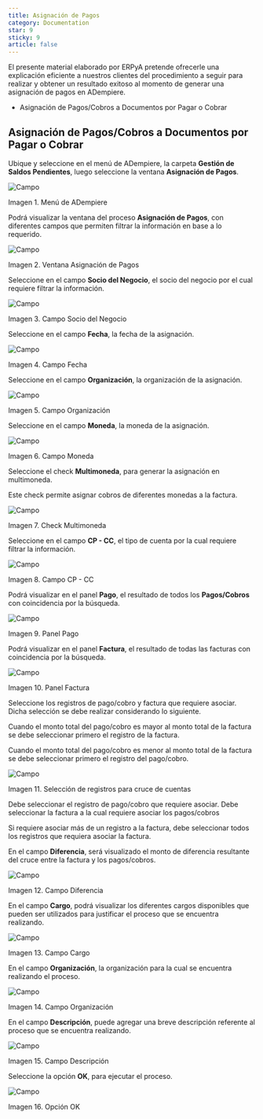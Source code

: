 ```yaml
---
title: Asignación de Pagos
category: Documentation
star: 9
sticky: 9
article: false
---
```


El presente material elaborado por ERPyA pretende ofrecerle una explicación eficiente a nuestros clientes del procedimiento a seguir para realizar y obtener un resultado exitoso al momento de generar una asignación de pagos en ADempiere.

- Asignación de Pagos/Cobros a Documentos por Pagar o Cobrar

## Asignación de Pagos/Cobros a Documentos por Pagar o Cobrar

Ubique y seleccione en el menú de ADempiere, la carpeta **Gestión de Saldos Pendientes**, luego seleccione la ventana **Asignación de Pagos**.

![Campo](/assets/img/docs/balance-management/bam-balance-image1.png)

Imagen 1. Menú de ADempiere

Podrá visualizar la ventana del proceso **Asignación de Pagos**, con diferentes campos que permiten filtrar la información en base a lo requerido.

![Campo](/assets/img/docs/balance-management/bam-balance-image2.png)

Imagen 2. Ventana Asignación de Pagos

Seleccione en el campo **Socio del Negocio**, el socio del negocio por el cual requiere filtrar la información.

![Campo](/assets/img/docs/balance-management/bam-balance-image3.png)

Imagen 3. Campo Socio del Negocio

Seleccione en el campo **Fecha**, la fecha de la asignación.

![Campo](/assets/img/docs/balance-management/bam-balance-image4.png)

Imagen 4. Campo Fecha

Seleccione en el campo **Organización**, la organización de la asignación.

![Campo](/assets/img/docs/balance-management/bam-balance-image5.png)

Imagen 5. Campo Organización

Seleccione en el campo **Moneda**, la moneda de la asignación.

![Campo](/assets/img/docs/balance-management/bam-balance-image6.png)

Imagen 6. Campo Moneda

Seleccione el check **Multimoneda**, para generar la asignación en multimoneda.

Este check permite asignar cobros de diferentes monedas a la factura.

![Campo](/assets/img/docs/balance-management/bam-balance-image7.png)

Imagen 7. Check Multimoneda

Seleccione en el campo **CP - CC**, el tipo de cuenta por la cual requiere filtrar la información.

![Campo](/assets/img/docs/balance-management/bam-balance-image8.png)

Imagen 8. Campo CP - CC

Podrá visualizar en el panel **Pago**, el resultado de todos los **Pagos/Cobros** con coincidencia por la búsqueda.

![Campo](/assets/img/docs/balance-management/bam-balance-image9.png)

Imagen 9. Panel Pago

Podrá visualizar en el panel **Factura**, el resultado de todas las facturas con coincidencia por la búsqueda.

![Campo](/assets/img/docs/balance-management/bam-balance-image10.png)

Imagen 10. Panel Factura

Seleccione los registros de pago/cobro y factura que requiere asociar. Dicha selección se debe realizar considerando lo siguiente.

Cuando el monto total del pago/cobro es mayor al monto total de la factura se debe seleccionar primero el registro de la factura.

Cuando el monto total del pago/cobro es menor al monto total de la factura se debe seleccionar primero el registro del pago/cobro.

![Campo](/assets/img/docs/balance-management/bam-balance-image11.png)

Imagen 11. Selección de registros para cruce de cuentas

Debe seleccionar el registro de pago/cobro que requiere asociar. Debe seleccionar la factura a la cual requiere asociar los pagos/cobros

Si requiere asociar más de un registro a la factura, debe seleccionar todos los registros que requiera asociar la factura.

En el campo **Diferencia**, será visualizado el monto de diferencia resultante del cruce entre la factura y los pagos/cobros.

![Campo](/assets/img/docs/balance-management/bam-balance-image12.png)

Imagen 12. Campo Diferencia

En el campo **Cargo**, podrá visualizar los diferentes cargos disponibles que pueden ser utilizados para justificar el proceso que se encuentra realizando.

![Campo](/assets/img/docs/balance-management/bam-balance-image13.png)

Imagen 13. Campo Cargo

En el campo **Organización**, la organización para la cual se encuentra realizando el proceso.

![Campo](/assets/img/docs/balance-management/bam-balance-image14.png)

Imagen 14. Campo Organización

En el campo **Descripción**, puede agregar una breve descripción referente al proceso que se encuentra realizando.

![Campo](/assets/img/docs/balance-management/bam-balance-image15.png)

Imagen 15. Campo Descripción

Seleccione la opción **OK**, para ejecutar el proceso.

![Campo](/assets/img/docs/balance-management/bam-balance-image16.png)

Imagen 16. Opción OK